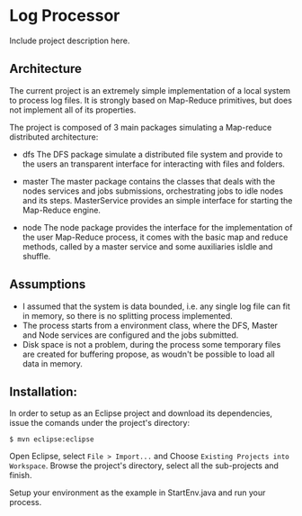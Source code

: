 Log Processor
======================

Include project description here.

## Architecture
The current project is an extremely simple implementation of a local system to process log files.
It is strongly based on Map-Reduce primitives, but does not implement all of its properties.

The project is composed of 3 main packages simulating a Map-reduce distributed architecture:
- dfs
The DFS package simulate a distributed file system and provide to the users an transparent interface for interacting with files and folders.

- master
The master package contains the classes that deals with the nodes services and jobs submissions,
orchestrating jobs to idle nodes and its steps.
MasterService provides an simple interface for starting the Map-Reduce engine.

- node
The node package provides the interface for the implementation of the user Map-Reduce process,
it comes with the basic map and reduce methods, called by a master service and some auxiliaries
isIdle and shuffle.


## Assumptions
 - I assumed that the system is data bounded, i.e. any single log file can fit in memory,
 so there is no splitting process implemented.
 - The process starts from a environment class, where the DFS, Master and Node services are
 configured and the jobs submitted.
 - Disk space is not a problem, during the process some temporary files are created for buffering
 propose, as woudn't be possible to load all data in memory.

## Installation:
In order to setup as an Eclipse project and download its dependencies, issue the comands under the project's directory:

    $ mvn eclipse:eclipse

Open Eclipse, select `File > Import...` and Choose `Existing Projects into Workspace`.
Browse the project's directory, select all the sub-projects and finish.

Setup your environment as the example in StartEnv.java and run your process.

